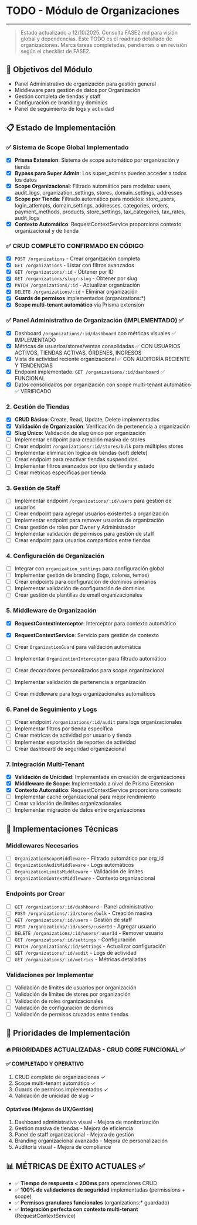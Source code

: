 # TODO - Módulo de Organizaciones

---

> Estado actualizado a 12/10/2025. Consulta FASE2.md para visión global y dependencias. Este TODO es el roadmap detallado de organizaciones. Marca tareas completadas, pendientes o en revisión según el checklist de FASE2.

## 🎯 Objetivos del Módulo
- Panel Administrativo de organización para gestión general
- Middleware para gestión de datos por Organización
- Gestión completa de tiendas y staff
- Configuración de branding y dominios
- Panel de seguimiento de logs y actividad

## 📋 Estado de Implementación

### ✅ **Sistema de Scope Global Implementado**
- [x] **Prisma Extension**: Sistema de scope automático por organización y tienda
- [x] **Bypass para Super Admin**: Los super_admins pueden acceder a todos los datos
- [x] **Scope Organizacional**: Filtrado automático para modelos: users, audit_logs, organization_settings, stores, domain_settings, addresses
- [x] **Scope por Tienda**: Filtrado automático para modelos: store_users, login_attempts, domain_settings, addresses, categories, orders, payment_methods, products, store_settings, tax_categories, tax_rates, audit_logs
- [x] **Contexto Automático**: RequestContextService proporciona contexto organizacional y de tienda

### ✅ **CRUD COMPLETO CONFIRMADO EN CÓDIGO**
- [x] `POST /organizations` - Crear organización completa
- [x] `GET /organizations` - Listar con filtros avanzados
- [x] `GET /organizations/:id` - Obtener por ID
- [x] `GET /organizations/slug/:slug` - Obtener por slug
- [x] `PATCH /organizations/:id` - Actualizar organización
- [x] `DELETE /organizations/:id` - Eliminar organización
- [x] **Guards de permisos** implementados (organizations:*)
- [x] **Scope multi-tenant automático** via Prisma extension

### ✅ **Panel Administrativo de Organización (IMPLEMENTADO)** ✅
- [x] Dashboard `/organizations/:id/dashboard` con métricas visuales ✅ IMPLEMENTADO
- [x] Métricas de usuarios/stores/ventas consolidadas ✅ CON USUARIOS ACTIVOS, TIENDAS ACTIVAS, ÓRDENES, INGRESOS
- [x] Vista de actividad reciente organizacional ✅ CON AUDITORÍA RECIENTE Y TENDENCIAS
- [x] Endpoint implementado: `GET /organizations/:id/dashboard` ✅ FUNCIONAL
- [x] Datos consolidados por organización con scope multi-tenant automático ✅ VERIFICADO

### 2. **Gestión de Tiendas**
- [x] **CRUD Básico**: Create, Read, Update, Delete implementados
- [x] **Validación de Organización**: Verificación de pertenencia a organización
- [x] **Slug Único**: Validación de slug único por organización
- [ ] Implementar endpoint para creación masiva de stores
- [ ] Crear endpoint `/organizations/:id/stores/bulk` para múltiples stores
- [ ] Implementar eliminación lógica de tiendas (soft delete)
- [ ] Crear endpoint para reactivar tiendas suspendidas
- [ ] Implementar filtros avanzados por tipo de tienda y estado
- [ ] Crear métricas específicas por tienda

### 3. **Gestión de Staff**
- [ ] Implementar endpoint `/organizations/:id/users` para gestión de usuarios
- [ ] Crear endpoint para agregar usuarios existentes a organización
- [ ] Implementar endpoint para remover usuarios de organización
- [ ] Crear gestión de roles por Owner y Administrador
- [ ] Implementar validación de permisos para gestión de staff
- [ ] Crear endpoint para usuarios compartidos entre tiendas

### 4. **Configuración de Organización**
- [ ] Integrar con `organization_settings` para configuración global
- [ ] Implementar gestión de branding (logo, colores, temas)
- [ ] Crear endpoints para configuración de dominios primarios
- [ ] Implementar validación de configuración de dominios
- [ ] Crear gestión de plantillas de email organizacionales

### 5. **Middleware de Organización**
- [x] **RequestContextInterceptor**: Interceptor para contexto automático
- [x] **RequestContextService**: Servicio para gestión de contexto

- [ ] Crear `OrganizationGuard` para validación automática
- [ ] Implementar `OrganizationInterceptor` para filtrado automático
- [ ] Crear decoradores personalizados para scope organizacional
- [ ] Implementar validación de pertenencia a organización
- [ ] Crear middleware para logs organizacionales automáticos

### 6. **Panel de Seguimiento y Logs**
- [ ] Crear endpoint `/organizations/:id/audit` para logs organizacionales
- [ ] Implementar filtros por tienda específica
- [ ] Crear métricas de actividad por usuario y tienda
- [ ] Implementar exportación de reportes de actividad
- [ ] Crear dashboard de seguridad organizacional

### 7. **Integración Multi-Tenant**
- [x] **Validación de Unicidad**: Implementada en creación de organizaciones
- [x] **Middleware de Scope**: Implementado a nivel de Prisma Extension
- [x] **Contexto Automático**: RequestContextService proporciona contexto
- [ ] Implementar caché organizacional para mejor rendimiento
- [ ] Crear validación de límites organizacionales
- [ ] Implementar migración de datos entre organizaciones

## 🔧 Implementaciones Técnicas

### Middlewares Necesarios
- [ ] `OrganizationScopeMiddleware` - Filtrado automático por org_id
- [ ] `OrganizationAuditMiddleware` - Logs automáticos
- [ ] `OrganizationLimitsMiddleware` - Validación de límites
- [ ] `OrganizationContextMiddleware` - Contexto organizacional

### Endpoints por Crear
- [ ] `GET /organizations/:id/dashboard` - Panel administrativo
- [ ] `POST /organizations/:id/stores/bulk` - Creación masiva
- [ ] `GET /organizations/:id/users` - Gestión de staff
- [ ] `POST /organizations/:id/users/:userId` - Agregar usuario
- [ ] `DELETE /organizations/:id/users/:userId` - Remover usuario
- [ ] `GET /organizations/:id/settings` - Configuración
- [ ] `PATCH /organizations/:id/settings` - Actualizar configuración
- [ ] `GET /organizations/:id/audit` - Logs de actividad
- [ ] `GET /organizations/:id/metrics` - Métricas detalladas

### Validaciones por Implementar
- [ ] Validación de límites de usuarios por organización
- [ ] Validación de límites de stores por organización
- [ ] Validación de roles organizacionales
- [ ] Validación de configuración de dominios
- [ ] Validación de permisos cruzados entre tiendas

## 🚀 Prioridades de Implementación

### 🔥 **PRIORIDADES ACTUALIZADAS - CRUD CORE FUNCIONAL** ✅

#### ✅ **COMPLETADO Y OPERATIVO**
1. CRUD completo de organizaciones ✓
2. Scope multi-tenant automático ✓
3. Guards de permisos implementados ✓
4. Validación de unicidad de slug ✓

#### Optativos (Mejoras de UX/Gestión)
1. Dashboard administrativo visual - Mejora de monitorización
2. Gestión masiva de tiendas - Mejora de eficiencia
3. Panel de staff organizacional - Mejora de gestión
4. Branding organizacional avanzado - Mejora de personalización
5. Auditoría visual - Mejora de compliance

## 📊 MÉTRICAS DE ÉXITO ACTUALES ✅
- ✅ **Tiempo de respuesta < 200ms** para operaciones CRUD
- ✅ **100% de validaciones de seguridad** implementadas (permissions + scope)
- ✅ **Permisos granulares funcionales** (organizations:* guardado)
- ✅ **Integración perfecta con contexto multi-tenant** (RequestContextService)

